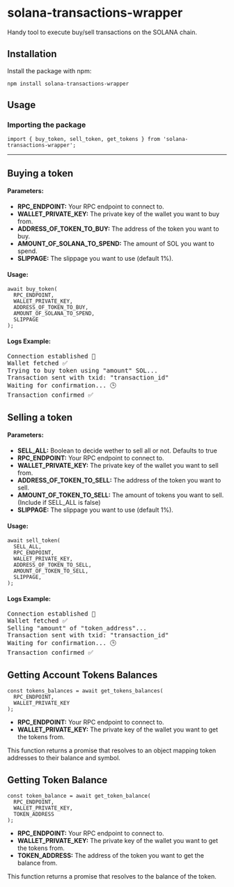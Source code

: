 <h1>solana-transactions-wrapper</h1>

<p>Handy tool to execute buy/sell transactions on the SOLANA chain.</p>

<h2>Installation</h2>

<p>Install the package with npm:</p>

<pre><code>npm install solana-transactions-wrapper</code></pre>

<h2>Usage</h2>

<h3>Importing the package</h3>

<pre><code>import { buy_token, sell_token, get_tokens } from 'solana-transactions-wrapper';</code></pre>
<hr>
<h2>Buying a token</h2>
<h4> Parameters: </h4>
<ul>
  <li><strong>RPC_ENDPOINT:</strong> Your RPC endpoint to connect to.</li>
  <li><strong>WALLET_PRIVATE_KEY:</strong> The private key of the wallet you want to buy from.</li>
  <li><strong>ADDRESS_OF_TOKEN_TO_BUY:</strong> The address of the token you want to buy.</li>
  <li><strong>AMOUNT_OF_SOLANA_TO_SPEND:</strong> The amount of SOL you want to spend.</li>
  <li><strong>SLIPPAGE:</strong> The slippage you want to use (default 1%).</li>
</ul>
<h4> Usage: </h4>
<pre><code>await buy_token(
  RPC_ENDPOINT,
  WALLET_PRIVATE_KEY,
  ADDRESS_OF_TOKEN_TO_BUY,
  AMOUNT_OF_SOLANA_TO_SPEND,
  SLIPPAGE
);</code></pre>
<h4> Logs Example: </h4>
<pre>Connection established 🚀
Wallet fetched ✅
Trying to buy token using "amount" SOL...
Transaction sent with txid: "transaction_id"
Waiting for confirmation... 🕒
Transaction confirmed ✅</pre>

<h2>Selling a token</h2>
<h4> Parameters: </h4>
<ul>
  <li><strong>SELL_ALL:</strong> Boolean to decide wether to sell all or not. Defaults to true</li>
  <li><strong>RPC_ENDPOINT:</strong> Your RPC endpoint to connect to.</li>
  <li><strong>WALLET_PRIVATE_KEY:</strong> The private key of the wallet you want to sell from.</li>
  <li><strong>ADDRESS_OF_TOKEN_TO_SELL:</strong> The address of the token you want to sell.</li>
  <li><strong>AMOUNT_OF_TOKEN_TO_SELL:</strong> The amount of tokens you want to sell. (Include if SELL_ALL is false)</li>
  <li><strong>SLIPPAGE:</strong> The slippage you want to use (default 1%).</li>
</ul>
<h4> Usage: </h4>
<pre><code>await sell_token(
  SELL_ALL,
  RPC_ENDPOINT,
  WALLET_PRIVATE_KEY,
  ADDRESS_OF_TOKEN_TO_SELL,
  AMOUNT_OF_TOKEN_TO_SELL,
  SLIPPAGE,
);</code></pre>
<h4> Logs Example: </h4>
<pre>Connection established 🚀
Wallet fetched ✅
Selling "amount" of "token_address"...
Transaction sent with txid: "transaction_id"
Waiting for confirmation... 🕒
Transaction confirmed ✅</pre>

<h2>Getting Account Tokens Balances</h2>

<pre><code>const tokens_balances = await get_tokens_balances(
  RPC_ENDPOINT,
  WALLET_PRIVATE_KEY
);</code></pre>

<ul>
  <li><strong>RPC_ENDPOINT:</strong> Your RPC endpoint to connect to.</li>
  <li><strong>WALLET_PRIVATE_KEY:</strong> The private key of the wallet you want to get the tokens from.</li>
</ul>
<p>This function returns a promise that resolves to an object mapping token addresses to their balance and symbol.</p>

<h2>Getting Token Balance</h2>

<pre><code>const token_balance = await get_token_balance(
  RPC_ENDPOINT,
  WALLET_PRIVATE_KEY,
  TOKEN_ADDRESS
);</code></pre>

<ul>
  <li><strong>RPC_ENDPOINT:</strong> Your RPC endpoint to connect to.</li>
  <li><strong>WALLET_PRIVATE_KEY:</strong> The private key of the wallet you want to get the tokens from.</li>
  <li><strong>TOKEN_ADDRESS:</strong> The address of the token you want to get the balance from.</li>
</ul>
<p>This function returns a promise that resolves to the balance of the token.</p>

